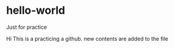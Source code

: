 # hello-world
Just for practice

Hi This is a practicing a github.
new contents are added to the file
